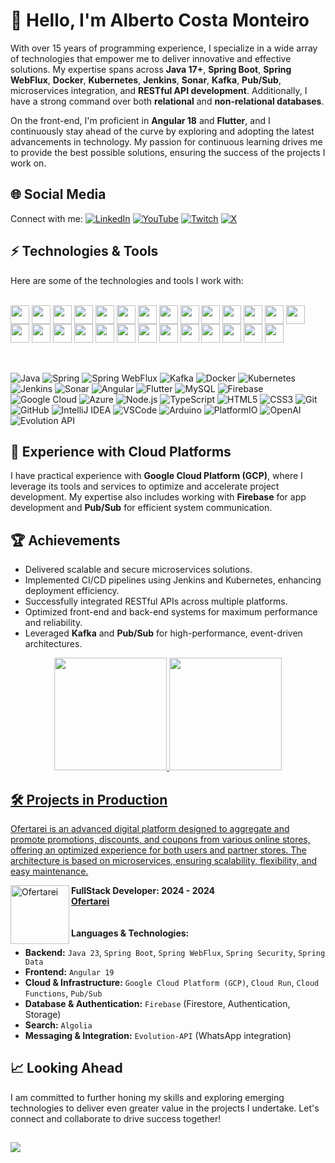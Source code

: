 # 👋 Hello, I'm Alberto Costa Monteiro

With over 15 years of programming experience, I specialize in a wide array of technologies that empower me to deliver innovative and effective solutions. My expertise spans across **Java 17+**, **Spring Boot**, **Spring WebFlux**, **Docker**, **Kubernetes**, **Jenkins**, **Sonar**, **Kafka**, **Pub/Sub**, microservices integration, and **RESTful API development**. Additionally, I have a strong command over both **relational** and **non-relational databases**.

On the front-end, I'm proficient in **Angular 18** and **Flutter**, and I continuously stay ahead of the curve by exploring and adopting the latest advancements in technology. My passion for continuous learning drives me to provide the best possible solutions, ensuring the success of the projects I work on.

## 🌐 Social Media

Connect with me:
[![LinkedIn](https://img.shields.io/badge/-LinkedIn-blue?style=flat-square&logo=Linkedin&logoColor=white)](https://www.linkedin.com/in/alberto-costa-monteiro)
[![YouTube](https://img.shields.io/badge/-YouTube-red?style=flat-square&logo=YouTube&logoColor=white)](https://www.youtube.com/@Alberto-Monteiro)
[![Twitch](https://img.shields.io/badge/-Twitch-blueviolet?style=flat-square&logo=Twitch&logoColor=white)](https://www.twitch.tv/rocksbr)
[![X](https://img.shields.io/badge/-X-000000?style=flat-square&logo=x&logoColor=white)](https://x.com/albertodfk)

## ⚡ Technologies & Tools

Here are some of the technologies and tools I work with:

<br/>
<div>
    <img align="center" height="30" width="30" src="https://cdn.jsdelivr.net/gh/devicons/devicon@latest/icons/java/java-original.svg" />
    <img align="center" height="30" width="30" src="https://cdn.jsdelivr.net/gh/devicons/devicon@latest/icons/spring/spring-original.svg" />
    <img align="center" height="30" width="30" src="https://cdn.jsdelivr.net/gh/devicons/devicon@latest/icons/apachekafka/apachekafka-original.svg" />
    <img align="center" height="30" width="30" src="https://cdn.jsdelivr.net/gh/devicons/devicon@latest/icons/nodejs/nodejs-original-wordmark.svg" />
    <img align="center" height="30" width="30" src="https://cdn.jsdelivr.net/gh/devicons/devicon@latest/icons/angular/angular-original.svg" />
    <img align="center" height="30" width="30" src="https://cdn.jsdelivr.net/gh/devicons/devicon@latest/icons/typescript/typescript-original.svg" />
    <img align="center" height="30" width="30" src="https://cdn.jsdelivr.net/gh/devicons/devicon@latest/icons/javascript/javascript-original.svg" />
    <img align="center" height="30" width="30" src="https://cdn.jsdelivr.net/gh/devicons/devicon@latest/icons/rxjs/rxjs-original.svg" />
    <img align="center" height="30" width="30" src="https://cdn.jsdelivr.net/gh/devicons/devicon@latest/icons/bootstrap/bootstrap-original.svg" />
    <img align="center" height="30" width="30" src="https://cdn.jsdelivr.net/gh/devicons/devicon@latest/icons/tailwindcss/tailwindcss-original.svg" />
    <img align="center" height="30" width="30" src="https://cdn.jsdelivr.net/gh/devicons/devicon@latest/icons/flutter/flutter-original.svg" />
    <img align="center" height="30" width="30" src="https://cdn.jsdelivr.net/gh/devicons/devicon@latest/icons/postman/postman-original.svg" />
    <img align="center" height="30" width="30" src="https://cdn.jsdelivr.net/gh/devicons/devicon@latest/icons/docker/docker-original.svg" />
    <img align="center" height="30" width="30" src="https://cdn.jsdelivr.net/gh/devicons/devicon@latest/icons/kubernetes/kubernetes-original.svg" />
    <img align="center" height="30" width="30" src="https://cdn.jsdelivr.net/gh/devicons/devicon@latest/icons/jenkins/jenkins-original.svg" />
    <img align="center" height="30" width="30" src="https://cdn.jsdelivr.net/gh/devicons/devicon@latest/icons/sonarqube/sonarqube-original.svg" />
    <img align="center" height="30" width="30" src="https://cdn.jsdelivr.net/gh/devicons/devicon@latest/icons/postgresql/postgresql-original.svg" />
    <img align="center" height="30" width="30" src="https://cdn.jsdelivr.net/gh/devicons/devicon@latest/icons/mysql/mysql-original.svg" />
    <img align="center" height="30" width="30" src="https://cdn.jsdelivr.net/gh/devicons/devicon@latest/icons/mongodb/mongodb-original.svg" />
    <img align="center" height="30" width="30" src="https://cdn.jsdelivr.net/gh/devicons/devicon@latest/icons/firebase/firebase-original.svg" />
    <img align="center" height="30" width="30" src="https://cdn.jsdelivr.net/gh/devicons/devicon@latest/icons/algolia/algolia-original.svg" />
    <img align="center" height="30" width="30" src="https://cdn.jsdelivr.net/gh/devicons/devicon@latest/icons/googlecloud/googlecloud-original.svg" />
    <img align="center" height="30" width="30" src="https://cdn.jsdelivr.net/gh/devicons/devicon@latest/icons/azure/azure-original.svg" />
    <img align="center" height="30" width="30" src="https://cdn.jsdelivr.net/gh/devicons/devicon@latest/icons/amazonwebservices/amazonwebservices-original-wordmark.svg" />
    <img align="center" height="30" width="30" src="https://cdn.jsdelivr.net/gh/devicons/devicon@latest/icons/intellij/intellij-original.svg" />
    <img align="center" height="30" width="30" src="https://cdn.jsdelivr.net/gh/devicons/devicon@latest/icons/vscode/vscode-original.svg" />
    <img align="center" height="30" width="30" src="https://cdn.jsdelivr.net/gh/devicons/devicon@latest/icons/arduino/arduino-original.svg" />
</div>
<br/>
<br/>

![Java](https://img.shields.io/badge/Java-007396?style=flat-square&logo=openjdk&logoColor=white)
![Spring](https://img.shields.io/badge/-Spring-6DB33F?style=flat-square&logo=spring&logoColor=white)
![Spring WebFlux](https://img.shields.io/badge/-Spring%20WebFlux-6DB33F?style=flat-square&logo=spring&logoColor=white)
![Kafka](https://img.shields.io/badge/-Kafka-231F20?style=flat-square&logo=apache-kafka&logoColor=white)
![Docker](https://img.shields.io/badge/-Docker-2496ED?style=flat-square&logo=docker&logoColor=white)
![Kubernetes](https://img.shields.io/badge/-Kubernetes-326CE5?style=flat-square&logo=kubernetes&logoColor=white)
![Jenkins](https://img.shields.io/badge/-Jenkins-D24939?style=flat-square&logo=jenkins&logoColor=white)
![Sonar](https://img.shields.io/badge/-SonarQube-4E9BCD?style=flat-square&logo=sonarqube&logoColor=white)
![Angular](https://img.shields.io/badge/-Angular-DD0031?style=flat-square&logo=angular)
![Flutter](https://img.shields.io/badge/-Flutter-02569B?style=flat-square&logo=flutter&logoColor=white)
![MySQL](https://img.shields.io/badge/-MySQL-4479A1?style=flat-square&logo=mysql&logoColor=white)
![Firebase](https://img.shields.io/badge/Firebase-FFCA28?style=flat-square&logo=firebase&logoColor=white)
![Google Cloud](https://img.shields.io/badge/Google%20Cloud-4285F4?style=flat-square&logo=google-cloud&logoColor=white)
![Azure](https://img.shields.io/badge/Microsoft%20Azure-0089D6?style=flat-square&logo=microsoft-azure&logoColor=white)
![Node.js](https://img.shields.io/badge/-Node.js-339933?style=flat-square&logo=Node.js&logoColor=white)
![TypeScript](https://img.shields.io/badge/TypeScript-007ACC?style=flat-square&logo=typescript&logoColor=white)
![HTML5](https://img.shields.io/badge/-HTML5-E34F26?style=flat-square&logo=html5&logoColor=white)
![CSS3](https://img.shields.io/badge/-CSS3-1572B6?style=flat-square&logo=css3)
![Git](https://img.shields.io/badge/-Git-F05032?style=flat-square&logo=git&logoColor=white)
![GitHub](https://img.shields.io/badge/-GitHub-181717?style=flat-square&logo=github)
![IntelliJ IDEA](https://img.shields.io/badge/-IntelliJ%20IDEA-000000?style=flat-square&logo=intellij-idea&logoColor=white)
![VSCode](https://img.shields.io/badge/VS%20Code-007ACC?style=flat-square&logo=visual-studio-code&logoColor=white)
![Arduino](https://img.shields.io/badge/-Arduino-008184?style=flat-square&logo=Arduino)
![PlatformIO](https://img.shields.io/badge/PlatformIO-FF7F00?style=flat-square&logo=platformio&logoColor=white)
![OpenAI](https://img.shields.io/badge/-OpenAI-412991?style=flat-square&logo=openai&logoColor=white)
![Evolution API](https://img.shields.io/badge/Evolution%20API-25D366?style=flat-square&logo=api&logoColor=white)

## 🚀 Experience with Cloud Platforms

I have practical experience with **Google Cloud Platform (GCP)**, where I leverage its tools and services to optimize and accelerate project development. My expertise also includes working with **Firebase** for app development and **Pub/Sub** for efficient system communication.

## 🏆 Achievements

- Delivered scalable and secure microservices solutions.
- Implemented CI/CD pipelines using Jenkins and Kubernetes, enhancing deployment efficiency.
- Successfully integrated RESTful APIs across multiple platforms.
- Optimized front-end and back-end systems for maximum performance and reliability.
- Leveraged **Kafka** and **Pub/Sub** for high-performance, event-driven architectures.

<div align="center">
  <a href="https://github.com/Alberto-Monteiro">
  <img height="180em" src="https://github-readme-stats.vercel.app/api?username=Alberto-Monteiro&show_icons=true&theme=midnight-purple&include_all_commits=true&count_private=true"/>
  <img height="180em" src="https://github-readme-stats.vercel.app/api/top-langs/?username=Alberto-Monteiro&layout=compact&langs_count=7&theme=midnight-purple"/>
</div>

## 🛠️ Projects in Production

Ofertarei is an advanced digital platform designed to aggregate and promote promotions, discounts, and coupons from various online stores, offering an optimized experience for both users and partner stores. The architecture is based on microservices, ensuring scalability, flexibility, and easy maintenance.

[<img align="left" height="94px" width="94px" src="https://ofertarei.com.br/assets/img/ofertarei_logo.png" alt="Ofertarei"/>](https://ofertarei.com.br)

**FullStack Developer:  2024 - 2024** \
[**Ofertarei**](https://ofertarei.com.br/) \
\
\
**Languages & Technologies:**
- **Backend:** `Java 23`, `Spring Boot`, `Spring WebFlux`, `Spring Security`, `Spring Data`
- **Frontend:** `Angular 19`
- **Cloud & Infrastructure:** `Google Cloud Platform (GCP)`, `Cloud Run`, `Cloud Functions`, `Pub/Sub`
- **Database & Authentication:** `Firebase` (Firestore, Authentication, Storage)
- **Search:** `Algolia`
- **Messaging & Integration:** `Evolution-API` (WhatsApp integration)

## 📈 Looking Ahead

I am committed to further honing my skills and exploring emerging technologies to deliver even greater value in the projects I undertake. Let's connect and collaborate to drive success together!

##

<img src="https://komarev.com/ghpvc/?username=Alberto-Monteiro&color=green"/>   


